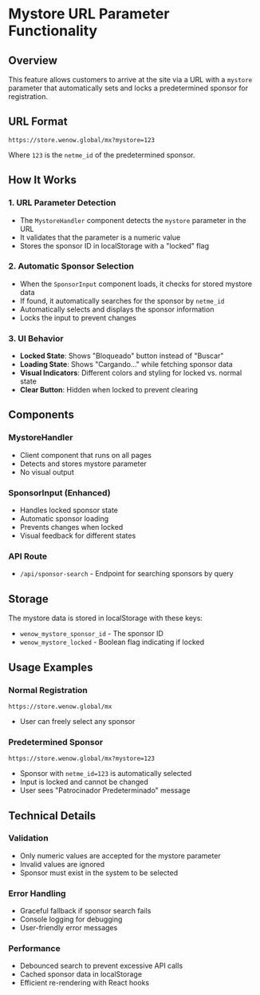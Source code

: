# Mystore URL Parameter Functionality

## Overview

This feature allows customers to arrive at the site via a URL with a `mystore` parameter that automatically sets and locks a predetermined sponsor for registration.

## URL Format

```
https://store.wenow.global/mx?mystore=123
```

Where `123` is the `netme_id` of the predetermined sponsor.

## How It Works

### 1. URL Parameter Detection
- The `MystoreHandler` component detects the `mystore` parameter in the URL
- It validates that the parameter is a numeric value
- Stores the sponsor ID in localStorage with a "locked" flag

### 2. Automatic Sponsor Selection
- When the `SponsorInput` component loads, it checks for stored mystore data
- If found, it automatically searches for the sponsor by `netme_id`
- Automatically selects and displays the sponsor information
- Locks the input to prevent changes

### 3. UI Behavior
- **Locked State**: Shows "Bloqueado" button instead of "Buscar"
- **Loading State**: Shows "Cargando..." while fetching sponsor data
- **Visual Indicators**: Different colors and styling for locked vs. normal state
- **Clear Button**: Hidden when locked to prevent clearing

## Components

### MystoreHandler
- Client component that runs on all pages
- Detects and stores mystore parameter
- No visual output

### SponsorInput (Enhanced)
- Handles locked sponsor state
- Automatic sponsor loading
- Prevents changes when locked
- Visual feedback for different states

### API Route
- `/api/sponsor-search` - Endpoint for searching sponsors by query

## Storage

The mystore data is stored in localStorage with these keys:
- `wenow_mystore_sponsor_id` - The sponsor ID
- `wenow_mystore_locked` - Boolean flag indicating if locked

## Usage Examples

### Normal Registration
```
https://store.wenow.global/mx
```
- User can freely select any sponsor

### Predetermined Sponsor
```
https://store.wenow.global/mx?mystore=123
```
- Sponsor with `netme_id=123` is automatically selected
- Input is locked and cannot be changed
- User sees "Patrocinador Predeterminado" message

## Technical Details

### Validation
- Only numeric values are accepted for the mystore parameter
- Invalid values are ignored
- Sponsor must exist in the system to be selected

### Error Handling
- Graceful fallback if sponsor search fails
- Console logging for debugging
- User-friendly error messages

### Performance
- Debounced search to prevent excessive API calls
- Cached sponsor data in localStorage
- Efficient re-rendering with React hooks
